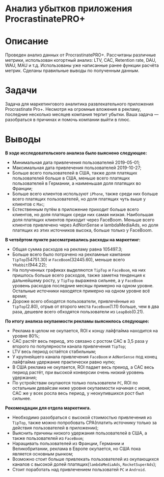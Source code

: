 # Анализ убытков приложения ProcrastinatePRO+
# Описание
Проведен анализ данных от ProcrastinatePRO+. Рассчитаны различные метрики, использован когортный анализ: LTV, CAC, Retention rate, DAU, WAU, MAU и т.д. Использованы уже написанные ранее функции расчёта метрик. Сделаны правильные выводы по полученным данным.
# Задачи
Задача для маркетингового аналитика развлекательного приложения Procrastinate Pro+. Несмотря на огромные вложения в рекламу, последние несколько месяцев компания терпит убытки. Ваша задача — разобраться в причинах и помочь компании выйти в плюс.
# Выводы
**В ходе исследовательского анализа было выяснено следующее:**
* Минимальная дата привлечения пользователей 2019-05-01;
* Максимальная дата привлечения пользователей 2019-10-27;
* Больше всего пользователей в США, также доля платящих пользователей больше в США, меньше всего платящих пользователей в Германии, а наименьшая доля платящих во Франции;
* Больше всего клиентов используют `iPhone`, также среди них больше всего платящих пользователей, но доля платящих чуть выше у клиентов с `Mac`;
* Естественным путём в приложение приходит больше всего клиентов, но доля платящих среди них самая низкая. Наибольшая доля платящих клиентов приходит через FaceBoom. Меньше всего клиентов привлечено через AdNonSense и lambdaMediaAds, но доля платящих из этих источников высока, больше только у FaceBoom.

**В четвёртом пункте рассматривались расходы на маркетинг:**
- Общая сумма расходов на рекламу равна 105497.3;
- Больше всего было потрачено на рекламные кампании `TipTop`(54751.30) и `FaceBoom`(32445.60), меньше всего `YRabbit`(944.22);
- На полученных графиках выделяются `TipTop` и `FaceBoom`, на них пришлось больше всего расходов, также заметна тенденция к дальнейшему росту, у `TipTop` выражена сильнее, а у `FaceBoom` уровень расходов последние месяцы примерно на одном уровне. Остальные источники находятся примерно на одном уровне всё время;
- Дороже всего обходятся пользователи, привлечённые из `TipTop`(2.80), отрыв от второго места `FaceBoom`(1.11) больше, чем в два раза, дешевле всего обходятся пользователи из `LeapBob`(0.21).

**По итогу анализа окупаемости рекламы выяснилось следующее:**
- Реклама в целом не окупается, ROI к концу лайфтайма находится на уровне 80%;
- CAC растёт весь период, это связано с ростом CAC в 3,5 раза у второго по популярности канала привлечения `TipTop`;
- LTV весь период остаётся стабильным;
- У крупнейшего канала привлечения `FaceBoom` и `AdNonSense` под конец лайфтайма удержание практически равно нулю;
- В США реклама не окупается, ROI падает весь преиод, а CAC весь период растёт, при высокой конверсии очень низкий уровень удержания;
- По устройствам окупаются только пользователи `PC`, ROI по остальным девайсам ниже уровня окупаемости начиная с июня, CAC же у всех росла весь период, у неокупившихся рост был сильнее.

**Рекомендации для отдела маркетинга.**
- Необходимо разобраться с высокой стоимостью привлечения из `TipTop`, также можно попробовать CPA(платить источнику только за действия пользователей в приложении);
- Выяснить причины низкого удержания пользователей в США, а также пользователей из `FaceBoom`;
- Наращивать пользователей из Франции, Германии и Великобритании, реклама в Европе окупается, но США пока является основным рынком;
- Возможно стоит больше привлекать пользователей из окупающихся каналов с высокой долей платящих(`lambdaMediaAds`, `RocketSuperAds`);
- Стоит поработать над привлечением пользоватей `PC` и `Android`.
